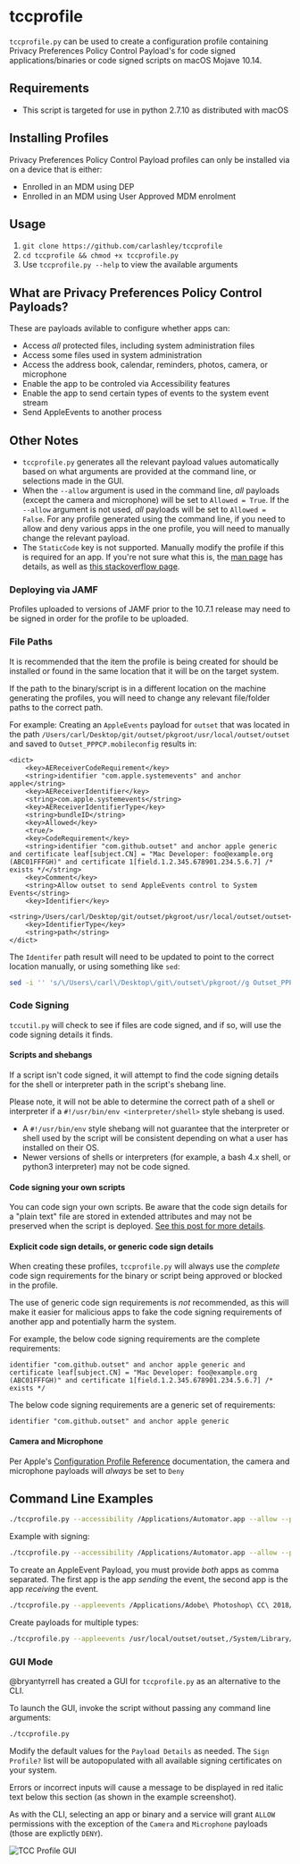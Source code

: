 # tccprofile
`tccprofile.py` can be used to create a configuration profile containing Privacy Preferences Policy Control Payload's for code signed applications/binaries or code signed scripts on macOS Mojave 10.14.

## Requirements
- This script is targeted for use in python 2.7.10 as distributed with macOS

## Installing Profiles
Privacy Preferences Policy Control Payload profiles can only be installed via on a device that is either:
- Enrolled in an MDM using DEP
- Enrolled in an MDM using User Approved MDM enrolment

## Usage
1. `git clone https://github.com/carlashley/tccprofile`
1. `cd tccprofile && chmod +x tccprofile.py`
1. Use `tccprofile.py --help` to view the available arguments

## What are Privacy Preferences Policy Control Payloads?
These are payloads avilable to configure whether apps can:
- Access _all_ protected files, including system administration files
- Access some files used in system administration
- Access the address book, calendar, reminders, photos, camera, or microphone
- Enable the app to be controled via Accessibility features
- Enable the app to send certain types of events to the system event stream
- Send AppleEvents to another process

## Other Notes
- `tccprofile.py` generates all the relevant payload values automatically based on what arguments are provided at the command line, or selections made in the GUI.
- When the `--allow` argument is used in the command line, _all_ payloads (except the camera and microphone) will be set to `Allowed = True`. If the `--allow` argument is not used, _all_ payloads will be set to `Allowed = False`. For any profile generated using the command line, if you need to allow and deny various apps in the one profile, you will need to manually change the relevant payload.
- The `StaticCode` key is not supported. Manually modify the profile if this is required for an app. If you're not sure what this is, the [man page](x-man-page://codesign) has details, as well as [this stackoverflow page](https://stackoverflow.com/questions/43623044/what-kind-of-dynamic-code-modification-does-dynamic-code-validity-check-protects).


### Deploying via JAMF
Profiles uploaded to versions of JAMF prior to the 10.7.1 release may need to be signed in order for the profile to be uploaded.

### File Paths
It is recommended that the item the profile is being created for should be installed or found in the same location that it will be on the target system.

If the path to the binary/script is in a different location on the machine generating the profiles, you will need to change any relevant file/folder paths to the correct path.

For example:
Creating an `AppleEvents` payload for `outset` that was located in the path `/Users/carl/Desktop/git/outset/pkgroot/usr/local/outset/outset` and saved to `Outset_PPPCP.mobileconfig` results in:

```
<dict>
	<key>AEReceiverCodeRequirement</key>
	<string>identifier "com.apple.systemevents" and anchor apple</string>
	<key>AEReceiverIdentifier</key>
	<string>com.apple.systemevents</string>
	<key>AEReceiverIdentifierType</key>
	<string>bundleID</string>
	<key>Allowed</key>
	<true/>
	<key>CodeRequirement</key>
	<string>identifier "com.github.outset" and anchor apple generic and certificate leaf[subject.CN] = "Mac Developer: foo@example.org (ABC01FFFGH)" and certificate 1[field.1.2.345.678901.234.5.6.7] /* exists */</string>
	<key>Comment</key>
	<string>Allow outset to send AppleEvents control to System Events</string>
	<key>Identifier</key>
	<string>/Users/carl/Desktop/git/outset/pkgroot/usr/local/outset/outset</string>
	<key>IdentifierType</key>
	<string>path</string>
</dict>
```
The `Identifer` path result will need to be updated to point to the correct location manually, or using something like `sed`:
```bash
sed -i '' 's/\/Users\/carl\/Desktop\/git\/outset\/pkgroot//g Outset_PPPCP.mobileconfig'
```

### Code Signing
`tccutil.py` will check to see if files are code signed, and if so, will use the code signing details it finds.

#### Scripts and shebangs
If a script isn't code signed, it will attempt to find the code signing details for the shell or interpreter path in the script's shebang line.

Please note, it will not be able to determine the correct path of a shell or interpreter if a `#!/usr/bin/env <interpreter/shell>` style shebang is used.
- A `#!/usr/bin/env` style shebang will not guarantee that the interpreter or shell used by the script will be consistent depending on what a user has installed on their OS.
- Newer versions of shells or interpreters (for example, a bash 4.x shell, or python3 interpreter) may not be code signed.

#### Code signing your own scripts
You can code sign your own scripts. Be aware that the code sign details for a "plain text" file are stored in extended attributes and may not be preserved when the script is deployed. [See this post for more details](https://carlashley.com/2018/09/23/code-signing-scripts-for-pppc-whitelisting/).

#### Explicit code sign details, or generic code sign details
When creating these profiles, `tccprofile.py` will always use the _complete_ code sign requirements for the binary or script being approved or blocked in the profile.

The use of generic code sign requirements is _not_ recommended, as this will make it easier for malicious apps to fake the code signing requirements of another app and potentially harm the system.

For example, the below code signing requirements are the complete requirements:
```
identifier "com.github.outset" and anchor apple generic and certificate leaf[subject.CN] = "Mac Developer: foo@example.org (ABC01FFFGH)" and certificate 1[field.1.2.345.678901.234.5.6.7] /* exists */
```

The below code signing requirements are a generic set of requirements:
```
identifier "com.github.outset" and anchor apple generic
```

#### Camera and Microphone
Per Apple's [Configuration Profile Reference](https://developer.apple.com/enterprise/documentation/Configuration-Profile-Reference.pdf) documentation, the camera and microphone payloads will _always_ be set to `Deny`


## Command Line Examples
```bash
./tccprofile.py --accessibility /Applications/Automator.app --allow --payload-description="Whitelist Apps" --payload-identifier="com.github.carlashley" --payload-name="TCC Whitelist" --payload-org="My Great Company" --payload-version="1" -o TCC_Accessibility_Profile_20180816_v1.mobileconfig
```

Example with signing:

```bash
./tccprofile.py --accessibility /Applications/Automator.app --allow --payload-description="Whitelist Apps" --payload-identifier="com.github.carlashley" --payload-name="TCC Whitelist" --payload-org="My Great Company" --payload-version="1" -o TCC_Accessibility_Profile_20180816_v1.mobileconfig --sign="Certificate Name"
```

To create an AppleEvent Payload, you must provide _both_ apps as comma separated. The first app is the app _sending_ the event, the second app is the app _receiving_ the event.

```bash
./tccprofile.py --appleevents /Applications/Adobe\ Photoshop\ CC\ 2018/Adobe\ Photoshop\ CC\ 2018.app,/System/Library/CoreServices/Finder.app --payload-description="TCC Whitelist for Adobe Photoshop" --payload-name="TCC Whitelist" --payload-org="My Great Company" --payload-identifier="com.carlashley.github" -o Adobe_Photoshop_TCC.mobileconfig --allow --sign="Certificate Name"
```

Create payloads for multiple types:

```bash
./tccprofile.py --appleevents /usr/local/outset/outset,/System/Library/CoreServices/System\ Events.app --allfiles /Applications/Utilities/Terminal.app /usr/sbin/installer --accessibility /Applications/Adobe\ Photoshop\ CC\ 2018/Adobe\ Photoshop\ CC\ 2018.app --payload-description="TCC Whitelist for various applications" --payload-name="TCC Whitelist" --payload-org="My Great Company" --payload-identifier="com.carlashley.github" -o TCC_Whitelists.mobileconfig --allow --sign="Certificate Name"
```

### GUI Mode
@bryantyrrell has created a GUI for `tccprofile.py` as an alternative to the CLI.

To launch the GUI, invoke the script without passing any command line arguments:
```bash
./tccprofile.py
```

Modify the default values for the `Payload Details` as needed. The `Sign Profile?` list will be autopopulated with all available signing certificates on your system.

Errors or incorrect inputs will cause a message to be displayed in red italic text below this section (as shown in the example screenshot).

As with the CLI, selecting an app or binary and a service will grant `ALLOW` permissions with the exception of the `Camera` and `Microphone` payloads (those are explictly `DENY`).

![TCC Profile GUI](images/tccprofile_gui.png)

